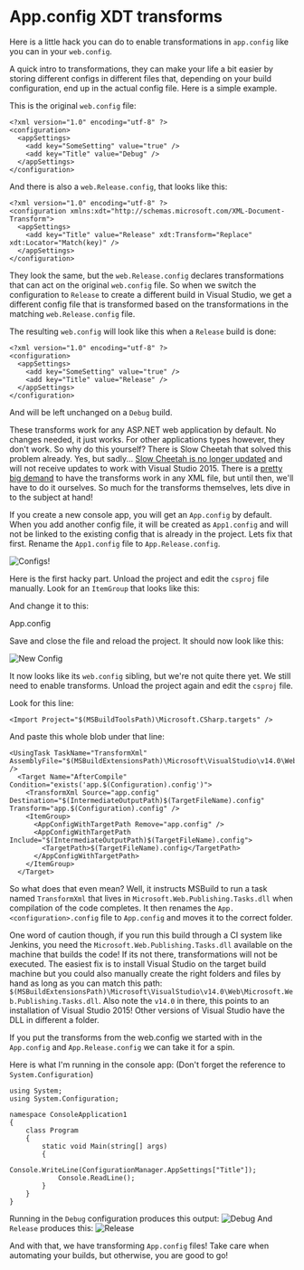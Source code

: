 # App.config XDT transforms

Here is a little hack you can do to enable transformations in `app.config` like you can in your `web.config`.

A quick intro to transformations, they can make your life a bit easier by storing different configs in different files that, depending on your build configuration, end up in the actual config file. Here is a simple example.

This is the original `web.config` file:

	<?xml version="1.0" encoding="utf-8" ?>
	<configuration>
	  <appSettings>
		<add key="SomeSetting" value="true" />
		<add key="Title" value="Debug" />
	  </appSettings>
	</configuration>

And there is also a `web.Release.config`, that looks like this:

	<?xml version="1.0" encoding="utf-8" ?>
	<configuration xmlns:xdt="http://schemas.microsoft.com/XML-Document-Transform">
	  <appSettings>
		<add key="Title" value="Release" xdt:Transform="Replace" xdt:Locator="Match(key)" />
	  </appSettings>
	</configuration>

They look the same, but the `web.Release.config` declares transformations that can act on the original `web.config` file. So when we switch the configuration to `Release` to create a different build in Visual Studio, we get a different config file that is transformed based on the transformations in the matching `web.Release.config` file.

The resulting `web.config` will look like this when a `Release` build is done:

	<?xml version="1.0" encoding="utf-8" ?>
	<configuration>
	  <appSettings>
		<add key="SomeSetting" value="true" />
		<add key="Title" value="Release" />
	  </appSettings>
	</configuration>

And will be left unchanged on a `Debug` build. 

These transforms work for any ASP.NET web application by default. No changes needed, it just works. For other applications types however, they don't work. So why do this yourself? There is Slow Cheetah that solved this problem already. Yes, but sadly... [Slow Cheetah is no longer updated](https://github.com/sayedihashimi/slow-cheetah/issues/158) and will not receive updates to work with Visual Studio 2015. There is a [pretty big demand](http://visualstudio.uservoice.com/forums/121579-visual-studio/suggestions/2043217-support-web-config-style-transforms-on-any-file-in) to have the transforms work in any XML file, but until then, we'll have to do it ourselves. So much for the transforms themselves, lets dive in to the subject at hand!

If you create a new console app, you will get an `App.config` by default. When you add another config file, it will be created as `App1.config` and will not be linked to the existing config that is already in the project. Lets fix that first. Rename the `App1.config` file to `App.Release.config`.

![Configs!](/content/app-config-xdt-transforms/web-1.png)

Here is the first hacky part. Unload the project and edit the `csproj` file manually. Look for an `ItemGroup` that looks like this:

  <ItemGroup>
    <None Include="App.config" />
    <None Include="App.Release.config" />
  </ItemGroup>

And change it to this:

  <ItemGroup>
    <None Include="App.config" />
    <None Include="App.Release.config">
      <DependentUpon>App.config</DependentUpon>
    </None>
  </ItemGroup>

Save and close the file and reload the project. It should now look like this:

![New Config](/content/app-config-xdt-transforms/web1.png)

It now looks like its `web.config` sibling, but we're not quite there yet. We still need to enable transforms. Unload the project again and edit the `csproj` file.

Look for this line:

    <Import Project="$(MSBuildToolsPath)\Microsoft.CSharp.targets" />

And paste this whole blob under that line:

	<UsingTask TaskName="TransformXml" AssemblyFile="$(MSBuildExtensionsPath)\Microsoft\VisualStudio\v14.0\Web\Microsoft.Web.Publishing.Tasks.dll" />
	  <Target Name="AfterCompile" Condition="exists('app.$(Configuration).config')">
		<TransformXml Source="app.config" Destination="$(IntermediateOutputPath)$(TargetFileName).config" Transform="app.$(Configuration).config" />
		<ItemGroup>
		  <AppConfigWithTargetPath Remove="app.config" />
		  <AppConfigWithTargetPath Include="$(IntermediateOutputPath)$(TargetFileName).config">
			<TargetPath>$(TargetFileName).config</TargetPath>
		  </AppConfigWithTargetPath>
		</ItemGroup>
	  </Target>

So what does that even mean? Well, it instructs MSBuild to run a task named `TransformXml` that lives in `Microsoft.Web.Publishing.Tasks.dll` when compilation of the code completes. It then renames the `App.<configuration>.config` file to `App.config` and moves it to the correct folder.

One word of caution though, if you run this build through a CI system like Jenkins, you need the `Microsoft.Web.Publishing.Tasks.dll` available on the machine that builds the code! If its not there, transformations will not be executed. The easiest fix is to install Visual Studio on the target build machine but you could also manually create the right folders and files by hand as long as you can match this path: `$(MSBuildExtensionsPath)\Microsoft\VisualStudio\v14.0\Web\Microsoft.Web.Publishing.Tasks.dll`. Also note the `v14.0` in there, this points to an installation of Visual Studio 2015! Other versions of Visual Studio have the DLL in different a folder.

If you put the transforms from the web.config we started with in the `App.config` and `App.Release.config` we can take it for a spin.

Here is what I'm running in the console app: (Don't forget the reference to `System.Configuration`)

	using System;
	using System.Configuration;

	namespace ConsoleApplication1
	{
		class Program
		{
			static void Main(string[] args)
			{
				Console.WriteLine(ConfigurationManager.AppSettings["Title"]);
				Console.ReadLine();
			}
		}
	}

Running in the `Debug` configuration produces this output:
![Debug](/content/app-config-xdt-transforms/debug.png)
And `Release` produces this:
![Release](/content/app-config-xdt-transforms/release.png)

And with that, we have transforming `App.config` files! Take care when automating your builds, but otherwise, you are good to go!